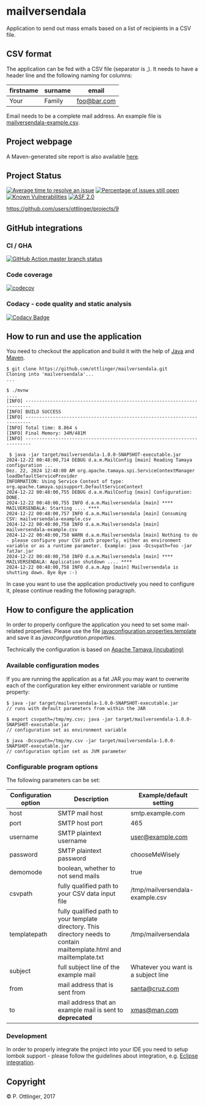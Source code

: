 # mailversendala

Application to send out mass emails based on a list of recipients in a CSV file.

## CSV format

The application can be fed with a CSV file (separator is ,). It needs to have a header line and the following naming for columns:

| firstname  | surname | email |
| --------------------- | ----------- | ----------------------- |
| Your | Family | foo@bar.com |

Email needs to be a complete mail address.
An example file is [mailversendala-example.csv](./src/test/resources/mailversendala-example.csv).

## Project webpage

A Maven-generated site report is also available [here](https://ottlinger.github.io/mailversendala/).

## Project Status

[![Average time to resolve an issue](http://isitmaintained.com/badge/resolution/ottlinger/mailversendala.svg)](http://isitmaintained.com/project/ottlinger/mailversendala "Average time to resolve an issue")
[![Percentage of issues still open](http://isitmaintained.com/badge/open/ottlinger/mailversendala.svg)](http://isitmaintained.com/project/ottlinger/mailversendala "Percentage of issues still open")
[![Known Vulnerabilities](https://snyk.io/test/github/ottlinger/mailversendala/badge.svg)](https://snyk.io/test/github/ottlinger/mailversendala)
[![ASF 2.0](https://img.shields.io/github/license/ottlinger/mailversendala.svg)](https://www.apache.org/licenses/LICENSE-2.0.html)

https://github.com/users/ottlinger/projects/9

## GitHub integrations
### CI / GHA

[![GitHub Action master branch status](https://github.com/ottlinger/mailversendala/actions/workflows/maven.yml/badge.svg?branch=master)](https://github.com/ottlinger/mailversendala/actions)

### Code coverage

[![codecov](https://codecov.io/gh/ottlinger/mailversendala/branch/master/graph/badge.svg)](https://codecov.io/gh/ottlinger/mailversendala)

### Codacy - code quality and static analysis

[![Codacy Badge](https://app.codacy.com/project/badge/Grade/f27ed60267144c1a88e12f0539ff9a6a)](https://app.codacy.com/gh/ottlinger/mailversendala/dashboard)
## How to run and use the application

You need to checkout the application and build it with the help of [Java](https://java.sun.com) and [Maven](https://maven.apache.org/).

```
$ git clone https://github.com/ottlinger/mailversendala.git
Cloning into 'mailversendala'...
...

$ ./mvnw
....
[INFO] ------------------------------------------------------------------------
[INFO] BUILD SUCCESS
[INFO] ------------------------------------------------------------------------
[INFO] Total time: 8.864 s
[INFO] Final Memory: 34M/481M
[INFO] ------------------------------------------------------------------------

 $ java -jar target/mailversendala-1.0.0-SNAPSHOT-executable.jar
2024-12-22 00:48:00,714 DEBUG d.a.m.MailConfig [main] Reading Tamaya configuration ...
Dez. 22, 2024 12:48:00 AM org.apache.tamaya.spi.ServiceContextManager loadDefaultServiceProvider
INFORMATION: Using Service Context of type: org.apache.tamaya.spisupport.DefaultServiceContext
2024-12-22 00:48:00,755 DEBUG d.a.m.MailConfig [main] Configuration: DONE.
2024-12-22 00:48:00,755 INFO d.a.m.Mailversendala [main] **** MAILVERSENDALA: Starting .... ****
2024-12-22 00:48:00,757 INFO d.a.m.Mailversendala [main] Consuming CSV: mailversendala-example.csv
2024-12-22 00:48:00,758 INFO d.a.m.Mailversendala [main] mailversendala-example.csv
2024-12-22 00:48:00,758 WARN d.a.m.Mailversendala [main] Nothing to do - please configure your CSV path properly, either as environment variable or as a runtime parameter. Example: java -Dcsvpath=foo -jar fatJar.jar
2024-12-22 00:48:00,758 INFO d.a.m.Mailversendala [main] **** MAILVERSENDALA: Application shutdown .... ****
2024-12-22 00:48:00,758 INFO d.a.m.App [main] Mailversendala is shutting down. Bye Bye :-)
```

In case you want to use the application productively you need to configure it, please continue reading the following paragraph.

## How to configure the application

In order to properly configure the application you need to set some mail-related properties.
Please use the file [javaconfiguration.properties.template](./src/test/resources/META-INF/javaconfiguration.properties.template) and save it as *javaconfiguration.properties*.

Technically the configuration is based on [Apache Tamaya (incubating)](https://tamaya.apache.org)

### Available configuration modes

If you are running the application as a fat JAR you may want to overwrite each of the configuration key either environment variable or runtime property:
```
$ java -jar target/mailversendala-1.0.0-SNAPSHOT-executable.jar
// runs with default parameters from within the JAR

$ export csvpath=/tmp/my.csv; java -jar target/mailversendala-1.0.0-SNAPSHOT-executable.jar
// configuration set as environment variable

$ java -Dcsvpath=/tmp/my.csv -jar target/mailversendala-1.0.0-SNAPSHOT-executable.jar
// configuration option set as JVM parameter
```

### Configurable program options

The following parameters can be set:

| Configuration option  | Description | Example/default setting |
| --------------------- | ----------- | ----------------------- |
| host | SMTP mail host | smtp.example.com |
| port | SMTP host port | 465 |
| username | SMTP plaintext username | user@example.com |
| password | SMTP plaintext password | chooseMeWisely |
| demomode | boolean, whether to not send mails | true |
| csvpath | fully qualified path to your CSV data input file | /tmp/mailversendala-example.csv |
| templatepath | fully qualified path to your template directory. This directory needs to contain mailtemplate.html and mailtemplate.txt | /tmp/mailversendala |
| subject | full subject line of the example mail | Whatever you want is a subject line |
| from | mail address that is sent from | santa@cruz.com |
| to | mail address that an example mail is sent to **deprecated** | xmas@man.com |

### Development

In order to properly integrate the project into your IDE you need to setup lombok support -
please follow the guidelines about integration, e.g. [Eclipse integration](https://projectlombok.org/setup/eclipse).

## Copyright

&copy; P. Ottlinger, 2017
